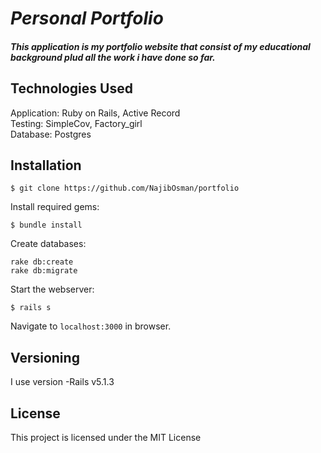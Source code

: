 # _Personal Portfolio_

##### This application is my portfolio website that consist of my educational background plud all the work i have done so far.

## Technologies Used

Application: Ruby on Rails, Active Record<br>
Testing: SimpleCov, Factory_girl<br>
Database: Postgres

Installation
------------

```
$ git clone https://github.com/NajibOsman/portfolio
```

Install required gems:
```
$ bundle install
```

Create databases:
```
rake db:create
rake db:migrate
```

Start the webserver:
```
$ rails s
```

Navigate to `localhost:3000` in browser.

## Versioning

I use version  -Rails v5.1.3


License
-------

This project is licensed under the MIT License 